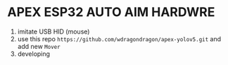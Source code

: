 # APEX ESP32 AUTO AIM HARDWRE

1. imitate USB HID (mouse)
2. use this repo `https://github.com/wdragondragon/apex-yolov5.git` and add new `Mover`
3. developing
